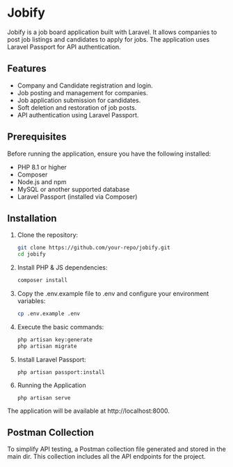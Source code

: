 # Jobify

Jobify is a job board application built with Laravel. It allows companies to post job listings and candidates to apply for jobs. The application uses Laravel Passport for API authentication.

## Features

-   Company and Candidate registration and login.
-   Job posting and management for companies.
-   Job application submission for candidates.
-   Soft deletion and restoration of job posts.
-   API authentication using Laravel Passport.

## Prerequisites

Before running the application, ensure you have the following installed:

-   PHP 8.1 or higher
-   Composer
-   Node.js and npm
-   MySQL or another supported database
-   Laravel Passport (installed via Composer)

## Installation

1. Clone the repository:

    ```bash
    git clone https://github.com/your-repo/jobify.git
    cd jobify
    ```

2. Install PHP & JS dependencies:

    ```bash
    composer install
    ```

3. Copy the .env.example file to .env and configure your environment variables:

    ```bash
    cp .env.example .env
    ```

4. Execute the basic commands:

    ```bash
    php artisan key:generate
    php artisan migrate
    ```

5. Install Laravel Passport:

    ```pash
    php artisan passport:install
    ```

6. Running the Application

    ```pash
    php artisan serve
    ```

The application will be available at http://localhost:8000.

## Postman Collection

To simplify API testing, a Postman collection file generated and stored in the main dir. This collection includes all the API endpoints for the project.
